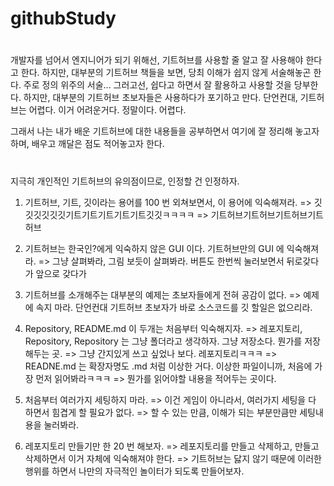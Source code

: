 # githubStudy

#
개발자를 넘어서 엔지니어가 되기 위해선, 기트허브를 사용할 줄 알고 잘 사용해야 한다고 한다.
하지만, 대부분의 기트허브 책들을 보면, 당최 이해가 쉽지 않게 서술해놓곤 한다.
주로 정의 위주의 서술... 그러고선, 쉽다고 하면서 잘 활용하고 사용할 것을 당부한다.
하지만, 대부분의 기트허브 초보자들은 사용하다가 포기하고 만다.
단언컨대, 기트허브는 어렵다. 이거 어려운거다. 정말이다. 어렵다.

그래서 나는 내가 배운 기트허브에 대한 내용들을 공부하면서 여기에 잘 정리해 놓고자 하며,
배우고 깨달은 점도 적어놓고자 한다.

#
지극히 개인적인 기트허브의 유의점이므로, 인정할 건 인정하자.

1. 기트허브, 기트, 깃이라는 용어를 100 번 외쳐보면서, 이 용어에 익숙해져라.
=> 깃깃깃깃깃깃기트기트기트기트기트깃깃ㅋㅋㅋㅋ
=> 기트허브기트허브기트허브기트허브

2. 기트허브는 한국인?에게 익숙하지 않은 GUI 이다. 기트허브만의 GUI 에 익숙해져라.
=> 그냥 살펴봐라, 그림 보듯이 살펴봐라. 버튼도 한번씩 눌러보면서 뒤로갖다가 앞으로 갖다가

3. 기트허브를 소개해주는 대부분의 예제는 초보자들에게 전혀 공감이 없다.
=> 예제에 속지 마라. 단언컨대 기트허브 초보자가 바로 소스코드를 깃 할일은 없으리라.

4. Repository, README.md 이 두개는 처음부터 익숙해지자.
=> 레포지토리, Repository, Repository 는 그냥 폴더라고 생각하자. 그냥 저장소다. 뭔가를 저장해두는 곳.
=> 그냥 간지있게 쓰고 싶었나 보다. 레포지토리ㅋㅋㅋ
=> READNE.md 는 확장자명도 .md 처럼 이상한 거다. 이상한 파일이니까, 처음에 가장 먼저 읽어봐라ㅋㅋㅋ
=> 뭔가를 읽어야할 내용을 적어두는 곳이다.

5. 처음부터 여러가지 세팅하지 마라.
=> 이건 게임이 아니라서, 여러가지 세팅을 다 하면서 힘겹게 할 필요가 없다.
=> 할 수 있는 만큼, 이해가 되는 부분만큼만 세팅내용을 눌러봐라.

6. 레포지토리 만들기만 한 20 번 해보자.
=> 레포지토리를 만들고 삭제하고, 만들고 삭제하면서 이거 자체에 익숙해져야 한다.
=> 기트허브는 닳지 않기 때문에 이러한 행위를 하면서 나만의 자극적인 놀이터가 되도록 만들어보자.

